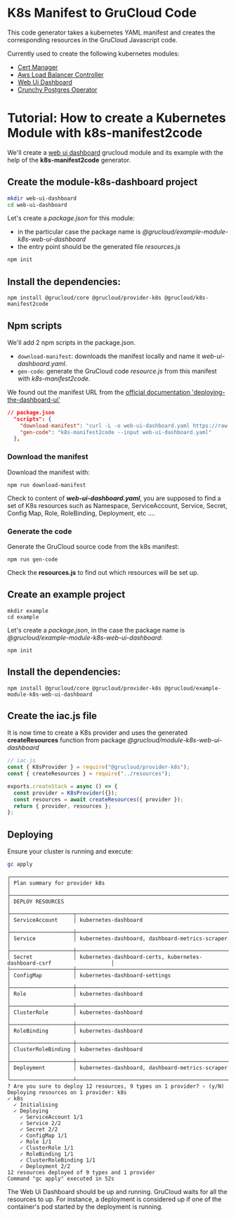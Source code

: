 # K8s Manifest to GruCloud Code

This code generator takes a kubernetes YAML manifest and creates the corresponding resources in the GruCloud Javascript code.

Currently used to create the following kubernetes modules:

- [Cert Manager](https://www.npmjs.com/package/@grucloud/module-k8s-cert-manager)
- [Aws Load Balancer Controller](https://www.npmjs.com/package/@grucloud/module-k8s-aws-load-balancer-controller)
- [Web Ui Dashboard](https://github.com/grucloud/grucloud/tree/main/packages/modules/k8s/web-ui-dashboard)
- [Crunchy Postgres Operator](https://github.com/grucloud/grucloud/tree/main/packages/modules/k8s/crunchy-postgres)

# Tutorial: How to create a Kubernetes Module with k8s-manifest2code

We'll create a [web ui dashboard](https://kubernetes.io/docs/tasks/access-application-cluster/web-ui-dashboard/) grucloud module and its example with the help of the **k8s-manifest2code** generator.

## Create the module-k8s-dashboard project

```sh
mkdir web-ui-dashboard
cd web-ui-dashboard
```

Let's create a _package.json_ for this module:

- in the particular case the package name is _@grucloud/example-module-k8s-web-ui-dashboard_
- the entry point should be the generated file _resources.js_

```sh
npm init
```

## Install the dependencies:

```
npm install @grucloud/core @grucloud/provider-k8s @grucloud/k8s-manifest2code
```

## Npm scripts

We'll add 2 npm scripts in the package.json.

- `download-manifest`: downloads the manifest locally and name it _web-ui-dashboard.yaml_.
- `gen-code`: generate the GruCloud code _resource.js_ from this manifest with _k8s-manifest2code_.

We found out the manifest URL from the [official documentation 'deploying-the-dashboard-ui'](https://kubernetes.io/docs/tasks/access-application-cluster/web-ui-dashboard/#deploying-the-dashboard-ui)

```json
// package.json
  "scripts": {
    "download-manifest": "curl -L -o web-ui-dashboard.yaml https://raw.githubusercontent.com/kubernetes/dashboard/v2.0.0/aio/deploy/recommended.yaml",
    "gen-code": "k8s-manifest2code --input web-ui-dashboard.yaml"
  },
```

### Download the manifest

Download the manifest with:

```
npm run download-manifest
```

Check to content of **_web-ui-dashboard.yaml_**, you are supposed to find a set of K8s resources such as Namespace, ServiceAccount, Service, Secret, Config Map, Role, RoleBinding, Deployment, etc ....

### Generate the code

Generate the GruCloud source code from the k8s manifest:

```
npm run gen-code
```

Check the **resources.js** to find out which resources will be set up.

## Create an example project

```
mkdir example
cd example
```

Let's create a _package.json_, in the case the package name is _@grucloud/example-module-k8s-web-ui-dashboard_:

```
npm init
```

## Install the dependencies:

```
npm install @grucloud/core @grucloud/provider-k8s @grucloud/example-module-k8s-web-ui-dashboard
```

## Create the iac.js file

It is now time to create a K8s provider and uses the generated **createResources** function from package _@grucloud/module-k8s-web-ui-dashboard_

```js
// iac.js
const { K8sProvider } = require("@grucloud/provider-k8s");
const { createResources } = require("../resources");

exports.createStack = async () => {
  const provider = K8sProvider({});
  const resources = await createResources({ provider });
  return { provider, resources };
};
```

## Deploying

Ensure your cluster is running and execute:

```sh
gc apply
```

```
┌──────────────────────────────────────────────────────────────────────────────────────────────┐
│ Plan summary for provider k8s                                                                │
├──────────────────────────────────────────────────────────────────────────────────────────────┤
│ DEPLOY RESOURCES                                                                             │
├────────────────────┬─────────────────────────────────────────────────────────────────────────┤
│ ServiceAccount     │ kubernetes-dashboard                                                    │
├────────────────────┼─────────────────────────────────────────────────────────────────────────┤
│ Service            │ kubernetes-dashboard, dashboard-metrics-scraper                         │
├────────────────────┼─────────────────────────────────────────────────────────────────────────┤
│ Secret             │ kubernetes-dashboard-certs, kubernetes-dashboard-csrf                   │
├────────────────────┼─────────────────────────────────────────────────────────────────────────┤
│ ConfigMap          │ kubernetes-dashboard-settings                                           │
├────────────────────┼─────────────────────────────────────────────────────────────────────────┤
│ Role               │ kubernetes-dashboard                                                    │
├────────────────────┼─────────────────────────────────────────────────────────────────────────┤
│ ClusterRole        │ kubernetes-dashboard                                                    │
├────────────────────┼─────────────────────────────────────────────────────────────────────────┤
│ RoleBinding        │ kubernetes-dashboard                                                    │
├────────────────────┼─────────────────────────────────────────────────────────────────────────┤
│ ClusterRoleBinding │ kubernetes-dashboard                                                    │
├────────────────────┼─────────────────────────────────────────────────────────────────────────┤
│ Deployment         │ kubernetes-dashboard, dashboard-metrics-scraper                         │
└────────────────────┴─────────────────────────────────────────────────────────────────────────┘
? Are you sure to deploy 12 resources, 9 types on 1 provider? › (y/N)
Deploying resources on 1 provider: k8s
✓ k8s
  ✓ Initialising
  ✓ Deploying
    ✓ ServiceAccount 1/1
    ✓ Service 2/2
    ✓ Secret 2/2
    ✓ ConfigMap 1/1
    ✓ Role 1/1
    ✓ ClusterRole 1/1
    ✓ RoleBinding 1/1
    ✓ ClusterRoleBinding 1/1
    ✓ Deployment 2/2
12 resources deployed of 9 types and 1 provider
Command "gc apply" executed in 52s
```

The Web Ui Dashboard should be up and running. GruCloud waits for all the resources to up. For instance, a deployment is considered up if one of the container's pod started by the deployment is running.
